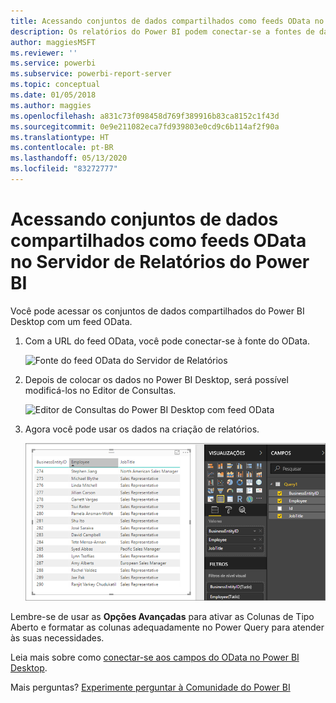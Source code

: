 ```yaml
---
title: Acessando conjuntos de dados compartilhados como feeds OData no Servidor de Relatórios do Power BI
description: Os relatórios do Power BI podem conectar-se a fontes de dados diferentes. Dependendo de como os dados são usados, fontes de dados diferentes estão disponíveis.
author: maggiesMSFT
ms.reviewer: ''
ms.service: powerbi
ms.subservice: powerbi-report-server
ms.topic: conceptual
ms.date: 01/05/2018
ms.author: maggies
ms.openlocfilehash: a831c73f098458d769f389916b83ca8152c1f43d
ms.sourcegitcommit: 0e9e211082eca7fd939803e0cd9c6b114af2f90a
ms.translationtype: HT
ms.contentlocale: pt-BR
ms.lasthandoff: 05/13/2020
ms.locfileid: "83272777"
---
```

# <a name="accessing-shared-datasets-as-odata-feeds-in-power-bi-report-server"></a>Acessando conjuntos de dados compartilhados como feeds OData no Servidor de Relatórios do Power BI
Você pode acessar os conjuntos de dados compartilhados do Power BI Desktop com um feed OData.

1. Com a URL do feed OData, você pode conectar-se à fonte do OData.
   
    ![Fonte do feed OData do Servidor de Relatórios](media/access-dataset-odata/report-server-odata-feed.png)
2. Depois de colocar os dados no Power BI Desktop, será possível modificá-los no Editor de Consultas.
   
    ![Editor de Consultas do Power BI Desktop com feed OData](media/access-dataset-odata/report-server-odata-results-query-editor.png)
3. Agora você pode usar os dados na criação de relatórios.
   
    ![Design de relatório do Power BI Desktop com feed OData](media/access-dataset-odata/report-server-odata-power-bi-desktop-report-design.png)

Lembre-se de usar as **Opções Avançadas** para ativar as Colunas de Tipo Aberto e formatar as colunas adequadamente no Power Query para atender às suas necessidades.

Leia mais sobre como [conectar-se aos campos do OData no Power BI Desktop](../connect-data/desktop-connect-odata.md).

Mais perguntas? [Experimente perguntar à Comunidade do Power BI](https://community.powerbi.com/)


